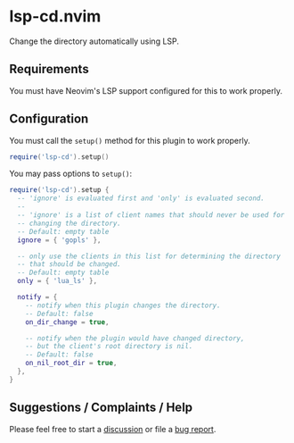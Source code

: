 # lsp-cd.nvim

Change the directory automatically using LSP.

## Requirements

You must have Neovim's LSP support configured for this to work properly.

## Configuration

You must call the `setup()` method for this plugin to work properly.

```lua
require('lsp-cd').setup()
```

You may pass options to `setup()`:

```lua
require('lsp-cd').setup {
  -- 'ignore' is evaluated first and 'only' is evaluated second.
  --
  -- 'ignore' is a list of client names that should never be used for
  -- changing the directory.
  -- Default: empty table
  ignore = { 'gopls' },

  -- only use the clients in this list for determining the directory
  -- that should be changed.
  -- Default: empty table
  only = { 'lua_ls' },

  notify = {
    -- notify when this plugin changes the directory.
    -- Default: false
    on_dir_change = true,

    -- notify when the plugin would have changed directory,
    -- but the client's root directory is nil.
    -- Default: false
    on_nil_root_dir = true,
  },
}
```

## Suggestions / Complaints / Help

Please feel free to start a [discussion](https://github.com/WhoIsSethDaniel/lsp-cd.nvim/discussions) or
file a [bug report](https://github.com/WhoIsSethDaniel/lsp-cd.nvim/issues).
